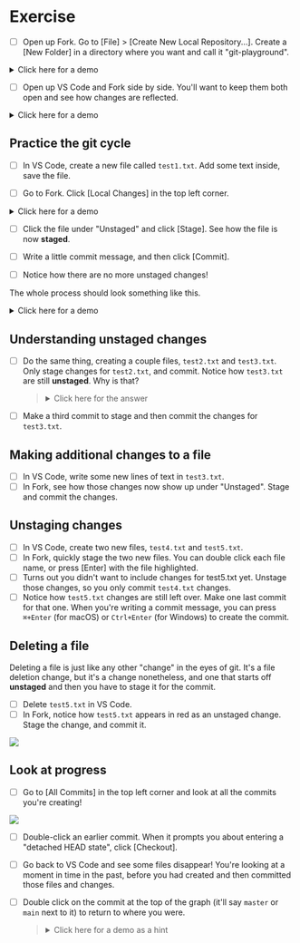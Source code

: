 # Exercise

- [ ] Open up Fork. Go to [File] > [Create New Local Repository...]. Create a [New Folder] in a directory where you want and call it "git-playground".

<details><summary>Click here for a demo</summary>

![](https://i.imgur.com/s3c2XWJ.jpg)

![](https://i.imgur.com/7Okv8zZ.gif)
</details>

- [ ] Open up VS Code and Fork side by side. You'll want to keep them both open and see how changes are reflected.

<details><summary>Click here for a demo</summary>

<img src="https://i.imgur.com/dUSvF0Y.png" width="500">
</details>

## Practice the git cycle

- [ ] In VS Code, create a new file called `test1.txt`. Add some text inside, save the file.

- [ ] Go to Fork. Click [Local Changes] in the top left corner. 

<details><summary>Click here for a demo</summary>

![](https://i.imgur.com/MMh994Z.jpg)
</details>

- [ ] Click the file under "Unstaged" and click [Stage]. See how the file is now **staged**.

- [ ] Write a little commit message, and then click [Commit].

- [ ] Notice how there are no more unstaged changes! 

The whole process should look something like this.

<details><summary>Click here for a demo</summary>

![](https://i.imgur.com/sKwxJyz.gif)
</details>

## Understanding unstaged changes

- [ ] Do the same thing, creating a couple files, `test2.txt` and `test3.txt`. Only stage changes for `test2.txt`, and commit. Notice how `test3.txt` are still **unstaged**. Why is that?

  > <details><summary>Click here for the answer</summary>
  > 
  > It should look like this:
  > 
  > ![](https://i.imgur.com/HjO3Sye.gif)
  > 
  > The changes for `test3.txt` are still unstaged because those changes had not been **staged** before the **commit**. Only **staged changes** are committed.
  > 
  > </details>  

- [ ] Make a third commit to stage and then commit the changes for `test3.txt`.

## Making additional changes to a file

- [ ] In VS Code, write some new lines of text in `test3.txt`.
- [ ] In Fork, see how those changes now show up under "Unstaged". Stage and commit the changes.

## Unstaging changes

- [ ] In VS Code, create two new files, `test4.txt` and `test5.txt`.
- [ ] In Fork, quickly stage the two new files. You can double click each file name, or press [Enter] with the file highlighted.
- [ ] Turns out you didn't want to include changes for test5.txt yet. Unstage those changes, so you only commit `test4.txt` changes.
- [ ] Notice how `test5.txt` changes are still left over. Make one last commit for that one. When you're writing a commit message, you can press `⌘+Enter` (for macOS) or `Ctrl+Enter` (for Windows) to create the commit.

## Deleting a file

Deleting a file is just like any other "change" in the eyes of git. It's a file deletion change, but it's a change nonetheless, and one that starts off **unstaged** and then you have to stage it for the commit.

- [ ] Delete `test5.txt` in VS Code.
- [ ] In Fork, notice how `test5.txt` appears in red as an unstaged change. Stage the change, and commit it.

![](https://i.imgur.com/FKfa0cg.png)

## Look at progress

- [ ] Go to [All Commits] in the top left corner and look at all the commits you're creating!

![](https://i.imgur.com/lsfAHRw.jpg)

- [ ] Double-click an earlier commit. When it prompts you about entering a "detached HEAD state", click [Checkout].
- [ ] Go back to VS Code and see some files disappear! You're looking at a moment in time in the past, before you had created and then committed those files and changes.
- [ ] Double click on the commit at the top of the graph (it'll say `master` or `main` next to it) to return to where you were.

  > <details><summary>Click here for a demo as a hint</summary>
  > 
  > ![](https://i.imgur.com/GCNYw9f.gif)
  > </details>
